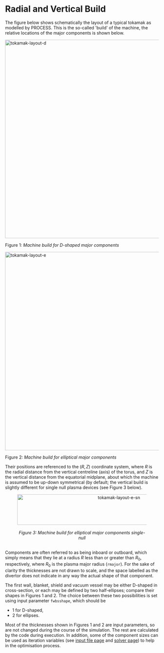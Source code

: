 
# Radial and Vertical Build

The figure below shows schematically the layout of a typical tokamak
as modelled by PROCESS. This is the so-called 'build' of the machine, the
relative locations of the major components is shown below.

<img
    title="Machine build for D-shaped major components"
    src="/../images/build_d.png"
    alt="tokamak-layout-d"
    width="650px"
    >

Figure 1: *Machine build for D-shaped major components*

<img
    title="Machine build for elliptical major components"
    src="/../images/build_e.png"
    alt="tokamak-layout-e"
    width="650px"
    >

Figure 2: *Machine build for elliptical major components*

Their positions are referenced to the $(R,Z)$ coordinate system, where $R$ is 
the radial distance from the vertical centreline (axis) of the torus, and $Z$ is 
the vertical distance from the equatorial midplane, about which the machine is 
assumed to be up-down symmetrical (by default; the vertical build is slightly 
different for single null plasma devices (see Figure 3 below).

<figure>
    <center>
    <img src="../../images/build_e_snd.png" alt="tokamak-layout-e-sn" 
    title="Machine build for elliptiacal major components single-null" 
    width="650" height="100" />
    <br><br>
    <figcaption><i>Figure 3: Machine build for elliptical major components 
    single-null</i></figcaption>
    <br>
    </center>
</figure>

Components are often referred to as being inboard or outboard, which simply 
means that they lie at a radius $R$ less than or greater than $R_0$, 
respectively, where $R_0$ is the plasma major radius (`rmajor`). For the sake 
of clarity the thicknesses are not drawn to scale, and the space labelled as 
the divertor does not indicate in any way the actual shape of that component.

The first wall, blanket, shield and vacuum vessel may be either D-shaped in
cross-section, or each may be defined by two half-ellipses; compare their
shapes in Figures 1 and 2. The choice between these two possibilities is set 
using input parameter `fwbsshape`, which should be

- 1 for D-shaped,
- 2 for ellipses.

Most of the thicknesses shown in Figures 1 and 2 are input parameters, so are 
not changed during the course of the simulation. The rest are calculated by the 
code during execution. In addition, some of the component sizes can be used 
as iteration variables (see [input file page](../io/input-guide.md) and 
[solver page](../solver/solver-guide.md)) to help in the optimisation process.
